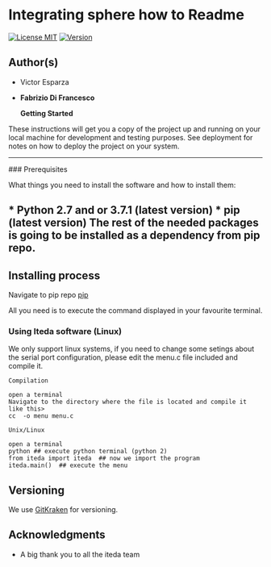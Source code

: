 Integrating sphere how to Readme
================================

[![License
MIT](http://img.shields.io/badge/license-MIT-brightgreen.svg)](license.md)
[![Version](http://img.shields.io/badge/version-2.2-brightgreen.svg)](https://gitlab.com/fabriziodifran/esfera-codigo-verilog/blob/master/Menu_frontend.py)

Author(s)
---------

-   Victor Esparza
-   **Fabrizio Di Francesco**

    **Getting Started**

These instructions will get you a copy of the project up and running on
your local machine for development and testing purposes. See deployment
for notes on how to deploy the project on your system.

  ------------------------------------------------------------------------
  \#\#\# Prerequisites

  What things you need to install the software and how to install them:

  \* Python 2.7 and or 3.7.1 (latest version) \* pip (latest version) The
  rest of the needed packages is going to be installed as a dependency
  from pip repo.
  ------------------------------------------------------------------------

Installing process
------------------

Navigate to pip repo [pip](https://pypi.org/project/iteda/)

All you need is to execute the command displayed in your favourite
terminal.

### Using Iteda software (Linux)
We only support linux systems, if you need to change some setings about the serial port configuration, please edit the menu.c file included and compile it.

`Compilation`

    open a terminal
    Navigate to the directory where the file is located and compile it like this>
    cc  -o menu menu.c


`Unix/Linux`

    open a terminal
    python ## execute python terminal (python 2)
    from iteda import iteda  ## now we import the program
    iteda.main()  ## execute the menu



Versioning
----------

We use [GitKraken](https://www.gitkraken.com) for versioning.

Acknowledgments
---------------

-   A big thank you to all the iteda team

